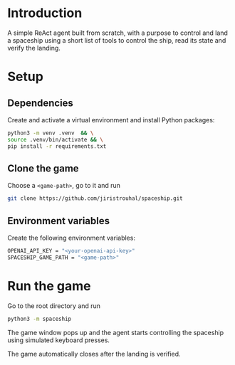 # Introduction

A simple ReAct agent built from scratch, with a purpose to control and land a spaceship using a short list of tools to control the ship, read its state and verify the landing.

# Setup

## Dependencies

Create and activate a virtual environment and install Python packages:

```bash
python3 -m venv .venv  && \
source .venv/bin/activate && \
pip install -r requirements.txt
```

## Clone the game

Choose a `<game-path>`, go to it and run

```bash
git clone https://github.com/jiristrouhal/spaceship.git
```

## Environment variables

Create the following environment variables:

```bash
OPENAI_API_KEY = "<your-openai-api-key>"
SPACESHIP_GAME_PATH = "<game-path>"
```

# Run the game

Go to the root directory and run

```bash
python3 -m spaceship
```

The game window pops up and the agent starts controlling the spaceship using simulated keyboard presses.

The game automatically closes after the landing is verified.